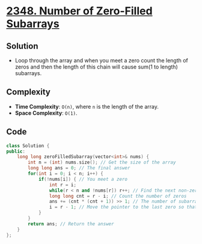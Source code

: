 # [2348. Number of Zero-Filled Subarrays](https://leetcode.com/problems/number-of-zero-filled-subarrays/)

## Solution
- Loop through the array and when you meet a zero count the length of zeros and then the length of this chain will cause sum(1 to length) subarrays.

## Complexity
- **Time Complexity**: `O(n)`, where `n` is the length of the array.
- **Space Complexity**: `O(1)`.

## Code
```cpp
class Solution {
public:
    long long zeroFilledSubarray(vector<int>& nums) {
        int n = (int) nums.size(); // Get the size of the array
        long long ans = 0; // The final answer
        for(int i = 0; i < n; i++) {
            if(!nums[i]) { // You meet a zero
                int r = i;
                while(r < n and !nums[r]) r++; // Find the next non-zero element
                long long cnt = r - i; // Count the number of zeros
                ans += (cnt * (cnt + 1)) >> 1; // The number of subarrays will be sum from 1 to cnt (cnt * (cnt + 1) / 2)
                i = r - 1; // Move the pointer to the last zero so that it will be skipped in the next iteration
            }
        }
        return ans; // Return the answer
    }
};
```